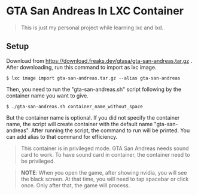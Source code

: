 # GTA San Andreas In LXC Container
> This is just my personal project while learning lxc and lxd.

## Setup
Download from https://download.freaks.dev/gtasa/gta-san-andreas.tar.gz . After downloading, run this command to import as lxc image.
```
$ lxc image import gta-san-andreas.tar.gz --alias gta-san-andreas
```
Then, you need to run the "gta-san-andreas.sh" script following by the container name you want to give.
```
$ ./gta-san-andreas.sh container_name_without_space
```
But the container name is optional. If you did not specify the container name, the script will create container with the default name "gta-san-andreas". After running the script, the command to run will be printed. You can add alias to that command for efficiency.

> This container is in privileged mode. GTA San Andreas needs sound card to work. To have sound card in container, the container need to be privileged.

> **NOTE**: When you open the game, after showing nvidia, you will see the black screen. At that time, you will need to tap spacebar or click once. Only after that, the game will process.
